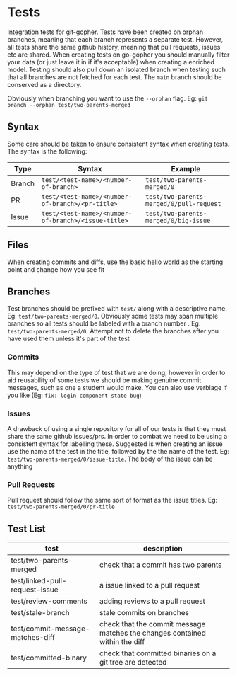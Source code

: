 # Tests

Integration tests for git-gopher. Tests have been created on orphan branches, meaning that each branch represents a separate test. However, all tests share the same github history, meaning that pull requests, issues etc are shared. When creating tests on go-gopher you should manually filter your data (or just leave it in if it's acceptable) when creating a enriched model.
Testing should also pull down an isolated branch when testing such that all branches are not fetched for each test. The `main` branch should be conserved as a directory.

Obviously when branching you want to use the `--orphan` flag. Eg: `git branch --orphan test/two-parents-merged`

## Syntax

Some care should be taken to ensure consistent syntax when creating tests. The syntax is the following:

| Type   | Syntax                                              | Example                                  |
| ------ | --------------------------------------------------- | ---------------------------------------- |
| Branch | `test/<test-name>/<number-of-branch>`               | `test/two-parents-merged/0`              |
| PR     | `test/<test-name>/<number-of-branch>/<pr-title>`    | `test/two-parents-merged/0/pull-request` |
| Issue  | `test/<test-name>/<number-of-branch>/<issue-title>` | `test/two-parents-merged/0/big-issue`    |

## Files

When creating commits and diffs, use the basic [hello world](https://gobyexample.com/hello-world) as the starting point and change how you see fit

## Branches

Test branches should be prefixed with `test/` along with a descriptive name. Eg: `test/two-parents-merged/0`. Obviously some tests may span multiple branches so all tests should be labeled with a branch number . Eg: `test/two-parents-merged/0`. Attempt not to delete the branches after you have used them unless it's part of the test

### Commits

This may depend on the type of test that we are doing, however in order to aid reusability of some tests we should be making genuine commit messages, such as one a student would make. You can also use verbiage if you like (Eg: `fix: login component state bug`)

### Issues

A drawback of using a single repository for all of our tests is that they must share the same github issues/prs. In order to combat we need to be using a consistent syntax for labelling these. Suggested is when creating an issue use the name of the test in the title, followed by the the name of the test. Eg: `test/two-parents-merged/0/issue-title`. The body of the issue can be anything

### Pull Requests

Pull request should follow the same sort of format as the issue titles. Eg: `test/two-parents-merged/0/pr-title`

## Test List

| test                             | description                                                                 |
| -------------------------------- | --------------------------------------------------------------------------- |
| test/two-parents-merged          | check that a commit has two parents                                         |
| test/linked-pull-request-issue   | a issue linked to a pull request                                            |
| test/review-comments             | adding reviews to a pull request                                            |
| test/stale-branch                | stale commits on branches                                                   |
| test/commit-message-matches-diff | check that the commit message matches the changes contained within the diff |
| test/committed-binary            | check that committed binaries on a git tree are detected                    |
